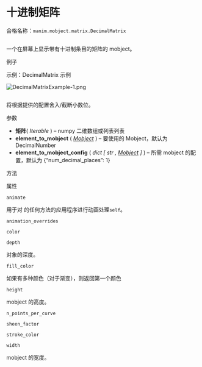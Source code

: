 # 十进制矩阵

合格名称：`manim.mobject.matrix.DecimalMatrix`


```py

```

一个在屏幕上显示带有十进制条目的矩阵的 mobject。

例子

示例：DecimalMatrix 示例

![DecimalMatrixExample-1.png](../_images/DecimalMatrixExample-1.png)

```py

```


将根据提供的配置舍入/截断小数位。

参数

- **矩阵**( _Iterable_ ) – numpy 二维数组或列表列表
- **element_to_mobject** ( [_Mobject_]() ) – 要使用的 Mobject，默认为 DecimalNumber
- **element_to_mobject_config** ( _dict_ _\[_ _str_ _,_ [_Mobject_]() _\]_ ) – 所需 mobject 的配置，默认为 {“num_decimal_places”: 1}

方法

属性

`animate`

用于对 的任何方法的应用程序进行动画处理`self`。

`animation_overrides`

`color`

`depth`

对象的深度。

`fill_color`

如果有多种颜色（对于渐变），则返回第一个颜色

`height`

mobject 的高度。

`n_points_per_curve`

`sheen_factor`

`stroke_color`

`width`

mobject 的宽度。
